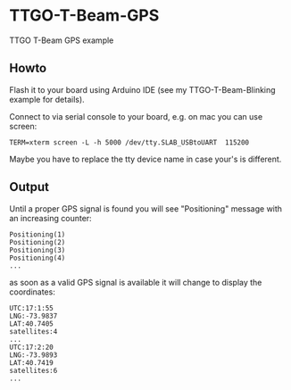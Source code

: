 # TTGO-T-Beam-GPS
TTGO T-Beam GPS example

## Howto
Flash it to your board using Arduino IDE (see my TTGO-T-Beam-Blinking example for details).

Connect to via serial console to your board, e.g. on mac you can use screen:
```
TERM=xterm screen -L -h 5000 /dev/tty.SLAB_USBtoUART  115200
```
Maybe you have to replace the tty device name in case your's is different.

## Output
Until a proper GPS signal is found you will see "Positioning" message with an increasing counter:
```
Positioning(1)
Positioning(2)
Positioning(3)
Positioning(4)
...
```
as soon as a valid GPS signal is available it will change to display the coordinates:

```
UTC:17:1:55
LNG:-73.9837
LAT:40.7405
satellites:4
...
UTC:17:2:20
LNG:-73.9893
LAT:40.7419
satellites:6
...
```
